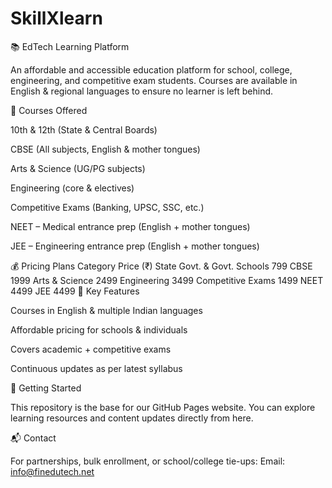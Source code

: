# SkillXlearn
📚 EdTech Learning Platform

An affordable and accessible education platform for school, college, engineering, and competitive exam students. Courses are available in English & regional languages to ensure no learner is left behind.

🎯 Courses Offered

10th & 12th (State & Central Boards)

CBSE (All subjects, English & mother tongues)

Arts & Science (UG/PG subjects)

Engineering (core & electives)

Competitive Exams (Banking, UPSC, SSC, etc.)

NEET – Medical entrance prep (English + mother tongues)

JEE – Engineering entrance prep (English + mother tongues)

💰 Pricing Plans
Category	Price (₹)
State Govt. & Govt. Schools	799
CBSE	1999
Arts & Science	2499
Engineering	3499
Competitive Exams	1499
NEET	4499
JEE	4499
🌟 Key Features

Courses in English & multiple Indian languages

Affordable pricing for schools & individuals

Covers academic + competitive exams

Continuous updates as per latest syllabus

🚀 Getting Started

This repository is the base for our GitHub Pages website.
You can explore learning resources and content updates directly from here.

📬 Contact

For partnerships, bulk enrollment, or school/college tie-ups:
Email: info@finedutech.net
